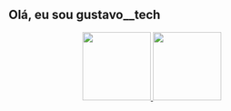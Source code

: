  ## Olá, eu sou gustavo__tech

<div align="center">
  <a href="https://github.com/gustavotech">
  <img height="120em" src="https://github-readme-stats.vercel.app/api?username=gustavotech&show_icons=true&theme=dark&include_all_commits=true&count_private=true"/>
  <img height="120em" src="https://github-readme-stats.vercel.app/api/top-langs/?username=gustavotech&layout=compact&langs_count=7&theme=dark"/>
</div>
